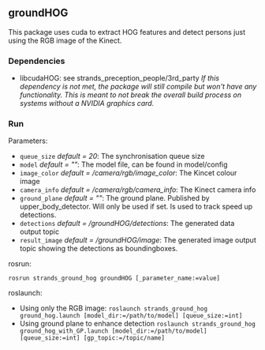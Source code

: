 ## groundHOG
This package uses cuda to extract HOG features and detect persons just using the RGB image of the Kinect.

### Dependencies
* libcudaHOG: see strands_preception_people/3rd_party
_If this dependency is not met, the package will still compile but won't have any functionality. This is meant to not break the overall build process on systems without a NVIDIA graphics card._

### Run
Parameters:
* `queue_size` _default = 20_: The synchronisation queue size
* `model` _default = ""_: The model file, can be found in model/config
* `image_color` _default = /camera/rgb/image_color_: The Kincet colour image
* `camera_info` _default = /camera/rgb/camera_info_: The Kinect camera info
* `ground_plane` _default = ""_: The ground plane. Published by upper_body_detector. Will only be used if set. Is used to track speed up detections.
* `detections` _default = /groundHOG/detections_: The generated data output topic
* `result_image` _default = /groundHOG/image_: The generated image output topic showing the detections as boundingboxes.

rosrun:
```
rosrun strands_ground_hog groundHOG [_parameter_name:=value]
```

roslaunch:
* Using only the RGB image: `roslaunch strands_ground_hog ground_hog.launch [model_dir:=/path/to/model] [queue_size:=int]`
* Using ground plane to enhance detection `roslaunch strands_ground_hog ground_hog_with_GP.launch [model_dir:=/path/to/model] [queue_size:=int] [gp_topic:=/topic/name]`
